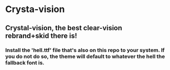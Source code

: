 # Crysta-vision
## Crystal-vision, the best clear-vision rebrand+skid there is!
### Install the 'hell.ttf' file that's also on this repo to your system. If you do not do so, the theme will default to whatever the hell the fallback font is.
